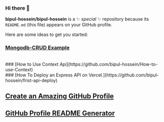 ### Hi there 👋


**bipul-hossein/bipul-hossein** is a ✨ _special_ ✨ repository because its `README.md` (this file) appears on your GitHub profile.

Here are some ideas to get you started:
### [Mongodb-CRUD Example](https://github.com/bipul-hossein/Mongodb-CRUD/blob/main/README.md)
 </br>
### [How to Use Context Api](https://github.com/bipul-hossein/How-to-use-Context)
 </br>
### [How To Deploy an Express API on Vercel.](https://github.com/bipul-hossein/frist-api-deploy)
 </br>

## [Create an Amazing GitHub Profile](https://www.youtube.com/watch?v=5MJq-1lprlU)
## [GitHub Profile README Generator](https://arturssmirnovs.github.io/github-profile-readme-generator/)




